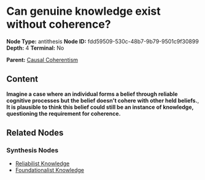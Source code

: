 # Can genuine knowledge exist without coherence?

**Node Type:** antithesis
**Node ID:** fdd59509-530c-48b7-9b79-9501c9f30899
**Depth:** 4
**Terminal:** No

**Parent:** [Causal Coherentism](causal-coherentism-synthesis-41dc6f3f-0697-4470-a9b7-42fe1a60960b.md)

## Content

**Imagine a case where an individual forms a belief through reliable cognitive processes but the belief doesn't cohere with other held beliefs.**, **It is plausible to think this belief could still be an instance of knowledge, questioning the requirement for coherence.**

## Related Nodes

### Synthesis Nodes

- [Reliabilist Knowledge](reliabilist-knowledge-synthesis-ab5329ab-91de-4ed2-b5ff-e7fe6d631fbe.md)
- [Foundationalist Knowledge](foundationalist-knowledge-synthesis-ed805d82-ce3d-4722-b3a0-128959e29b09.md)
